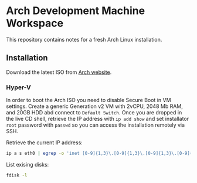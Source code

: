 # Arch Development Machine Workspace

This repository contains notes for a fresh Arch Linux installation.

## Installation

Download the latest ISO from [Arch website](https://archlinux.org/download/).

### Hyper-V

In order to boot the Arch ISO you need to disable Secure Boot in VM settings. Create a generic Generation v2 VM with 2vCPU, 2048 Mb RAM, and 20GB HDD abd connect to `Default Switch`. Once you are dropped in the live CD shell, retrieve the IP address with `ip add show` and set installator `root` password with `passwd` so you can access the installation remotely via SSH.

Retrieve the current IP address:

```bash
ip a s eth0 | egrep -o 'inet [0-9]{1,3}\.[0-9]{1,3}\.[0-9]{1,3}\.[0-9]{1,3}' | cut -d' ' -f2
```

List exising disks:

```bash
fdisk -l
```

